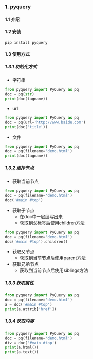 ### 1. pyquery
#### 1.1 介绍
#### 1.2 安装

```
pip install pyquery
```

#### 1.3 使用方式
##### 1.3.1 初始化方式
- 字符串
```python
from pyquery import PyQuery as pq
doc = pq(str)
print(doc(tagname))
```
- url
```python
from pyquery import PyQuery as pq
doc = pq(url='http://www.baidu.com')
print(doc('title'))
```
- 文件
```python
from pyquery import PyQuery as pq
doc = pq(filename='demo.html')
print(doc(tagname))
```

##### 1.3.2 选择节点
- 获取当前节点
```python
from pyquery import PyQuery as pq
doc = pq(filename='demo.html')
doc('#main #top')
```
- 获取子节点
    - 在doc中一层层写出来
    - 获取到父标签后使用children方法
```python
from pyquery import PyQuery as pq
doc = pq(filename='demo.html')
doc('#main #top').children()
```
- 获取父节点
    - 获取到当前节点后使用parent方法
- 获取兄弟节点
    - 获取到当前节点后使用siblings方法
##### 1.3.3 获取属性
```python
from pyquery import PyQuery as pq
doc = pq(filename='demo.html')
a = doc('#main #top')
print(a.attrib['href'])
```
##### 1.3.4 获取内容
```python
from pyquery import PyQuery as pq
doc = pq(filename='demo.html')
div = doc('#main #top')
print(a.html())
print(a.text())
```
